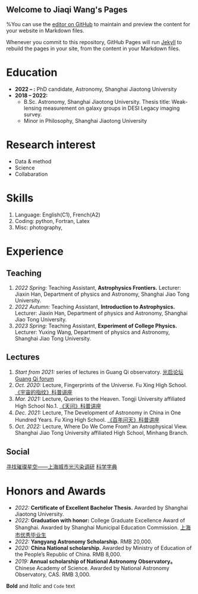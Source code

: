## Welcome to Jiaqi Wang's Pages

%You can use the [editor on GitHub](https://github.com/Wangjia7/jqwang.GitHub.io/edit/gh-pages/index.md) to maintain and preview the content for your website in Markdown files.

Whenever you commit to this repository, GitHub Pages will run [Jekyll](https://jekyllrb.com/) to rebuild the pages in your site, from the content in your Markdown files.

# Education
- **2022 – :** PhD candidate, Astronomy, Shanghai Jiaotong University
- **2018 – 2022:**
  - B.Sc. Astronomy, Shanghai Jiaotong University. Thesis title: Weak-lensing measurement on galaxy groups in DESI Legacy imaging survey.
  - Minor in Philosophy, Shanghai Jiaotong University



# Research interest
- Data & method
- Science
- Collabaration


# Skills
1. Language: English(C1), French(A2)
2. Coding: python, Fortran, Latex
3. Misc: photography,


# Experience
## Teaching
1. _2022 Spring:_ Teaching Assistant, **Astrophysics Frontiers.**
Lecturer: Jiaxin Han, Department of physics and Astronomy, Shanghai Jiao Tong University.
2. _2022 Autumn:_ Teaching Assistant, **Introduction to Astrophysics.**
Lecturer: Jiaxin Han, Department of physics and Astronomy, Shanghai Jiao Tong University.
3. _2023 Spring:_ Teaching Assistant, **Experiment of College Physics.**
Lecturer: Yuxing Wang, Department of physics and Astronomy, Shanghai Jiao Tong University.

## Lectures
1. _Start from 2021:_ series of lectures in Guang Qi observatory. [光启论坛 Guang Qi forum](https://mp.weixin.qq.com/s/BKw37KsktRB0j6_KYSRl9Q)
2. _Oct. 2020:_ Lecture, Fingerprints of the Universe. 
Fu Xing High School. [《宇宙的指纹》科普讲座](https://mp.weixin.qq.com/s/cbqqSoufSXsaCyOILQAt1w)
3. _Mar. 2021:_ Lecture, Queries to the Heaven.
Tongji University affiliated High School No.1. [《天问》科普讲座](https://mp.weixin.qq.com/s/jTh34JrNUDbzdiF3U1IMYA)
4. _Dec. 2021:_ Lecture, The Development of Astronomy in China in One Hundred Years.
Fu Xing High School. [《百年问天》科普讲座](https://mp.weixin.qq.com/s/4WaFq7a022pstIDi5kws7g)
5. _Oct. 2022:_ Lecture, Where Do We Come From? an Astrophysical View.
Shanghai Jiao Tong University affiliated High School, Minhang Branch.

## Social
[寻找璀璨星空——上海城市光污染调研](https://mp.weixin.qq.com/s/C7k70IMGeFlXbigYe2_rqA)
[科学字典](https://mp.weixin.qq.com/s/ivgRe7skVEhCxHWCM-FH3Q)



# Honors and Awards
- _2022:_ **Certificate of Excellent Bachelor Thesis.** Awarded by Shanghai Jiaotong University.
- _2022:_  **Graduation with honor:** College Graduate Excellence Award of Shanghai. Awarded by
Shanghai Municipal Education Commission. [上海市优秀毕业生](https://mp.weixin.qq.com/s/1H64HXe34hHXpCzZW-rOMA)
- _2022:_  **Yangyang Astronomy Scholarship.** RMB 20,000.
- _2020:_  **China National scholarship.** Awarded by Ministry of Education of the People’s Republic of
China. RMB 8,000.
- _2019:_  **Annual scholarship of National Astronomy Observatory。** Chinese Academy of Science.
Awarded by National Astronomy Observatory, CAS. RMB 3,000.


**Bold** and _Italic_ and `Code` text
